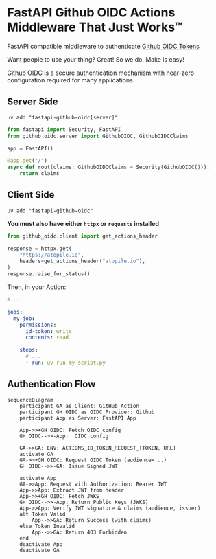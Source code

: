 # FastAPI Github OIDC Actions Middleware That Just Works™

FastAPI compatible middleware to authenticate [Github OIDC Tokens](https://docs.github.com/en/actions/security-for-github-actions/security-hardening-your-deployments/about-security-hardening-with-openid-connect)

Want people to use your thing? Great! So we do. Make is easy!

Github OIDC is a secure authentication mechanism with near-zero configuration required for many applications.


## Server Side

`uv add "fastapi-github-oidc[server]"`

```python
from fastapi import Security, FastAPI
from github_oidc.server import GithubOIDC, GithubOIDCClaims

app = FastAPI()

@app.get("/")
async def root(claims: GithubOIDCClaims = Security(GithubOIDC())):
    return claims
```

## Client Side

`uv add "fastapi-github-oidc"`

**You must also have either `httpx` or `requests` installed**

```python
from github_oidc.client import get_actions_header

response = httpx.get(
    "https://atopile.io",
    headers=get_actions_header("atopile.io"),
)
response.raise_for_status()
```

Then, in your Action:

```yaml
# ...

jobs:
  my-job:
    permissions:
      id-token: write
      contents: read

    steps:
      # ...
      - run: uv run my-script.py
```

## Authentication Flow
```mermaid
sequenceDiagram
    participant GA as Client: GitHub Action
    participant GH OIDC as OIDC Provider: Github
    participant App as Server: FastAPI App

    App->>+GH OIDC: Fetch OIDC config
    GH OIDC-->>-App:  OIDC config

    GA->>GA: ENV: ACTIONS_ID_TOKEN_REQUEST_[TOKEN, URL]
    activate GA
    GA->>+GH OIDC: Request OIDC Token (audience=...)
    GH OIDC-->>-GA: Issue Signed JWT

    activate App
    GA->>App: Request with Authorization: Bearer JWT
    App->>App: Extract JWT from header
    App->>+GH OIDC: Fetch JWKS
    GH OIDC-->>-App: Return Public Keys (JWKS)
    App->>App: Verify JWT signature & claims (audience, issuer)
    alt Token Valid
        App-->>GA: Return Success (with claims)
    else Token Invalid
        App-->>GA: Return 403 Forbidden
    end
    deactivate App
    deactivate GA
```
